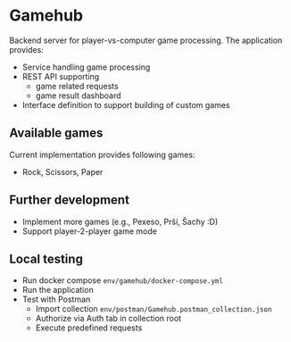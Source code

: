 # Gamehub
Backend server for player-vs-computer game processing. The application provides:
- Service handling game processing
- REST API supporting
  - game related requests
  - game result dashboard
- Interface definition to support building of custom games

## Available games
Current implementation provides following games:
- Rock, Scissors, Paper

## Further development
- Implement more games (e.g., Pexeso, Prší, Šachy :D)
- Support player-2-player game mode


## Local testing
- Run docker compose `env/gamehub/docker-compose.yml`
- Run the application
- Test with Postman
  - Import collection `env/postman/Gamehub.postman_collection.json`
  - Authorize via Auth tab in collection root
  - Execute predefined requests